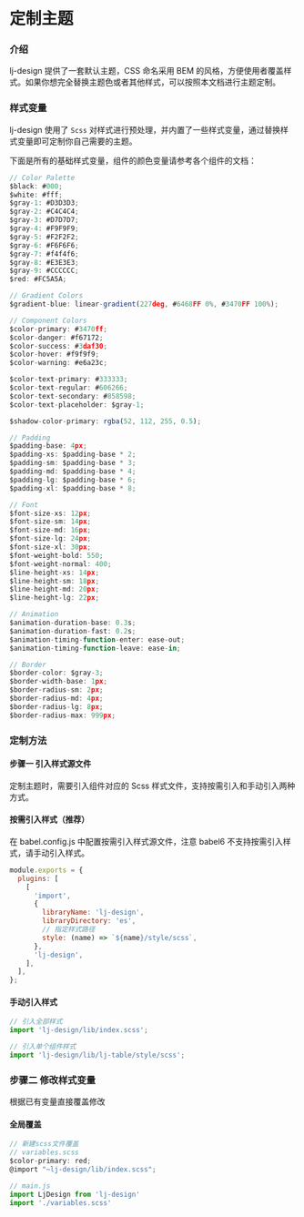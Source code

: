 # 定制主题

### 介绍

lj-design 提供了一套默认主题，CSS 命名采用 BEM 的风格，方便使用者覆盖样式。如果你想完全替换主题色或者其他样式，可以按照本文档进行主题定制。

### 样式变量

lj-design 使用了 `Scss` 对样式进行预处理，并内置了一些样式变量，通过替换样式变量即可定制你自己需要的主题。

下面是所有的基础样式变量，组件的颜色变量请参考各个组件的文档：

```js
// Color Palette
$black: #000;
$white: #fff;
$gray-1: #D3D3D3;
$gray-2: #C4C4C4;
$gray-3: #D7D7D7;
$gray-4: #F9F9F9;
$gray-5: #F2F2F2;
$gray-6: #F6F6F6;
$gray-7: #f4f4f6;
$gray-8: #E3E3E3;
$gray-9: #CCCCCC;
$red: #FC5A5A;

// Gradient Colors
$gradient-blue: linear-gradient(227deg, #6468FF 0%, #3470FF 100%);

// Component Colors
$color-primary: #3470ff;
$color-danger: #f67172;
$color-success: #3daf30;
$color-hover: #f9f9f9;
$color-warning: #e6a23c;

$color-text-primary: #333333;
$color-text-regular: #606266;
$color-text-secondary: #858598;
$color-text-placeholder: $gray-1;

$shadow-color-primary: rgba(52, 112, 255, 0.5);

// Padding
$padding-base: 4px;
$padding-xs: $padding-base * 2;
$padding-sm: $padding-base * 3;
$padding-md: $padding-base * 4;
$padding-lg: $padding-base * 6;
$padding-xl: $padding-base * 8;

// Font
$font-size-xs: 12px;
$font-size-sm: 14px;
$font-size-md: 16px;
$font-size-lg: 24px;
$font-size-xl: 30px;
$font-weight-bold: 550;
$font-weight-normal: 400;
$line-height-xs: 14px;
$line-height-sm: 18px;
$line-height-md: 20px;
$line-height-lg: 22px;

// Animation
$animation-duration-base: 0.3s;
$animation-duration-fast: 0.2s;
$animation-timing-function-enter: ease-out;
$animation-timing-function-leave: ease-in;

// Border
$border-color: $gray-3;
$border-width-base: 1px;
$border-radius-sm: 2px;
$border-radius-md: 4px;
$border-radius-lg: 8px;
$border-radius-max: 999px;
```

### 定制方法

#### 步骤一 引入样式源文件

定制主题时，需要引入组件对应的 Scss 样式文件，支持按需引入和手动引入两种方式。

#### 按需引入样式（推荐）

在 babel.config.js 中配置按需引入样式源文件，注意 babel6 不支持按需引入样式，请手动引入样式。

```js
module.exports = {
  plugins: [
    [
      'import',
      {
        libraryName: 'lj-design',
        libraryDirectory: 'es',
        // 指定样式路径
        style: (name) => `${name}/style/scss`,
      },
      'lj-design',
    ],
  ],
};
```

#### 手动引入样式

```js
// 引入全部样式
import 'lj-design/lib/index.scss';

// 引入单个组件样式
import 'lj-design/lib/lj-table/style/scss';
```

### 步骤二 修改样式变量

根据已有变量直接覆盖修改

#### 全局覆盖

```js
// 新建scss文件覆盖
// variables.scss
$color-primary: red;
@import "~lj-design/lib/index.scss";
```

```js
// main.js
import LjDesign from 'lj-design'
import './variables.scss'
```